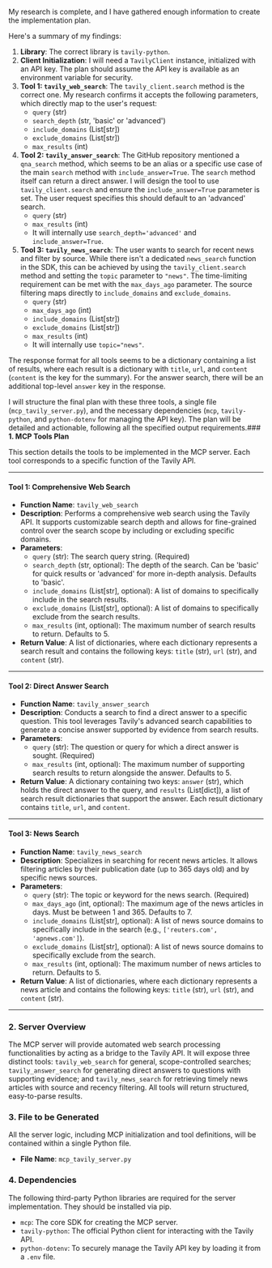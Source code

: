 <thought>My research is complete, and I have gathered enough information to create the implementation plan.

Here's a summary of my findings:
1.  **Library**: The correct library is `tavily-python`.
2.  **Client Initialization**: I will need a `TavilyClient` instance, initialized with an API key. The plan should assume the API key is available as an environment variable for security.
3.  **Tool 1: `tavily_web_search`**: The `tavily_client.search` method is the correct one. My research confirms it accepts the following parameters, which directly map to the user's request:
    *   `query` (str)
    *   `search_depth` (str, 'basic' or 'advanced')
    *   `include_domains` (List[str])
    *   `exclude_domains` (List[str])
    *   `max_results` (int)
4.  **Tool 2: `tavily_answer_search`**: The GitHub repository mentioned a `qna_search` method, which seems to be an alias or a specific use case of the main `search` method with `include_answer=True`. The `search` method itself can return a direct answer. I will design the tool to use `tavily_client.search` and ensure the `include_answer=True` parameter is set. The user request specifies this should default to an 'advanced' search.
    *   `query` (str)
    *   `max_results` (int)
    *   It will internally use `search_depth='advanced'` and `include_answer=True`.
5.  **Tool 3: `tavily_news_search`**: The user wants to search for recent news and filter by source. While there isn't a dedicated `news_search` function in the SDK, this can be achieved by using the `tavily_client.search` method and setting the `topic` parameter to `"news"`. The time-limiting requirement can be met with the `max_days_ago` parameter. The source filtering maps directly to `include_domains` and `exclude_domains`.
    *   `query` (str)
    *   `max_days_ago` (int)
    *   `include_domains` (List[str])
    *   `exclude_domains` (List[str])
    *   `max_results` (int)
    *   It will internally use `topic="news"`.

The response format for all tools seems to be a dictionary containing a list of results, where each result is a dictionary with `title`, `url`, and `content` (`content` is the key for the summary). For the answer search, there will be an additional top-level `answer` key in the response.

I will structure the final plan with these three tools, a single file (`mcp_tavily_server.py`), and the necessary dependencies (`mcp`, `tavily-python`, and `python-dotenv` for managing the API key). The plan will be detailed and actionable, following all the specified output requirements.### **1. MCP Tools Plan**

This section details the tools to be implemented in the MCP server. Each tool corresponds to a specific function of the Tavily API.

---

#### **Tool 1: Comprehensive Web Search**

*   **Function Name**: `tavily_web_search`
*   **Description**: Performs a comprehensive web search using the Tavily API. It supports customizable search depth and allows for fine-grained control over the search scope by including or excluding specific domains.
*   **Parameters**:
    *   `query` (str): The search query string. (Required)
    *   `search_depth` (str, optional): The depth of the search. Can be 'basic' for quick results or 'advanced' for more in-depth analysis. Defaults to 'basic'.
    *   `include_domains` (List[str], optional): A list of domains to specifically include in the search results.
    *   `exclude_domains` (List[str], optional): A list of domains to specifically exclude from the search results.
    *   `max_results` (int, optional): The maximum number of search results to return. Defaults to 5.
*   **Return Value**: A list of dictionaries, where each dictionary represents a search result and contains the following keys: `title` (str), `url` (str), and `content` (str).

---

#### **Tool 2: Direct Answer Search**

*   **Function Name**: `tavily_answer_search`
*   **Description**: Conducts a search to find a direct answer to a specific question. This tool leverages Tavily's advanced search capabilities to generate a concise answer supported by evidence from search results.
*   **Parameters**:
    *   `query` (str): The question or query for which a direct answer is sought. (Required)
    *   `max_results` (int, optional): The maximum number of supporting search results to return alongside the answer. Defaults to 5.
*   **Return Value**: A dictionary containing two keys: `answer` (str), which holds the direct answer to the query, and `results` (List[dict]), a list of search result dictionaries that support the answer. Each result dictionary contains `title`, `url`, and `content`.

---

#### **Tool 3: News Search**

*   **Function Name**: `tavily_news_search`
*   **Description**: Specializes in searching for recent news articles. It allows filtering articles by their publication date (up to 365 days old) and by specific news sources.
*   **Parameters**:
    *   `query` (str): The topic or keyword for the news search. (Required)
    *   `max_days_ago` (int, optional): The maximum age of the news articles in days. Must be between 1 and 365. Defaults to 7.
    *   `include_domains` (List[str], optional): A list of news source domains to specifically include in the search (e.g., `['reuters.com', 'apnews.com']`).
    *   `exclude_domains` (List[str], optional): A list of news source domains to specifically exclude from the search.
    *   `max_results` (int, optional): The maximum number of news articles to return. Defaults to 5.
*   **Return Value**: A list of dictionaries, where each dictionary represents a news article and contains the following keys: `title` (str), `url` (str), and `content` (str).

---

### **2. Server Overview**

The MCP server will provide automated web search processing functionalities by acting as a bridge to the Tavily API. It will expose three distinct tools: `tavily_web_search` for general, scope-controlled searches; `tavily_answer_search` for generating direct answers to questions with supporting evidence; and `tavily_news_search` for retrieving timely news articles with source and recency filtering. All tools will return structured, easy-to-parse results.

### **3. File to be Generated**

All the server logic, including MCP initialization and tool definitions, will be contained within a single Python file.

*   **File Name**: `mcp_tavily_server.py`

### **4. Dependencies**

The following third-party Python libraries are required for the server implementation. They should be installed via pip.

*   `mcp`: The core SDK for creating the MCP server.
*   `tavily-python`: The official Python client for interacting with the Tavily API.
*   `python-dotenv`: To securely manage the Tavily API key by loading it from a `.env` file.
